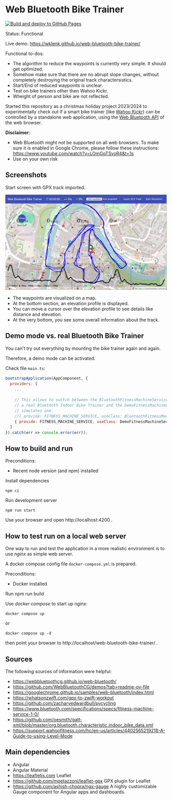 # Web Bluetooth Bike Trainer

[![Build and deploy to GitHub Pages](https://github.com/wklenk/web-bluetooth-bike-trainer/actions/workflows/deploy-to-gh-pages.yml/badge.svg)](https://github.com/wklenk/web-bluetooth-bike-trainer/actions/workflows/deploy-to-gh-pages.yml)

Status: Functional

Live demo: https://wklenk.github.io/web-bluetooth-bike-trainer/

Functional to-dos:
* The algorithm to reduce the waypoints is currently very simple. It should get optimized.
* Somehow make sure that there are no abrupt slope changes, without completely destroying the original track charactersistics.
* Start/End of reduced waypoints is unclear.
* Test on bike trainers other then Wahoo Kickr.
* Wheight of person and bike are not reflected.


Started this repository as a christmas holiday project 2023/2024 to experimentally check out if a smart bike trainer (like [Wahoo Kickr](https://www.wahoofitness.com/devices/indoor-cycling/bike-trainers/kickr-buy)) can be controlled by a standalone web application, using the [Web Bluetooth API](https://developer.mozilla.org/en-US/docs/Web/API/Web_Bluetooth_API) of the web browser.

**Disclaimer:** 
* Web Bluetooth might not be supported on all web browsers. To make sure it is enabled in Google Chrome, please follow these instructions: https://www.youtube.com/watch?v=LOmGqTSvoR4&t=1s
* Use on your own risk

## Screenshots

Start screen with GPX track imported.

![Start screen with GPX track imported](media/2024-12-26_14h20_22.png)

* The waypoints are visualized on a map.
* At the bottom section, an elevation profile is displayed.
* You can move a cursor over the elevation profile to see details like distance and elevation.
* At the very bottom, you see some overall information about the track.

## Demo mode vs. real Bluetooth Bike Trainer

You can't try out everything by mounting the bike trainer again and again.

Therefore, a demo mode can be activated.

Check file `main.ts`:

````javascript
bootstrapApplication(AppComponent, {
  providers: [
    ...

    // This allows to switch between the BluetoothFitnessMachineService which requires
    // a real Bluetooth Indoor Bike Trainer and the DemoFitnessMachineService, which just
    // simulates one.
    //{ provide: FITNESS_MACHINE_SERVICE, useClass: BluetoothFitnessMachineService },
    { provide: FITNESS_MACHINE_SERVICE, useClass: DemoFitnessMachineService },
  ]
}).catch(err => console.error(err));
````

## How to build and run

Preconditions:
* Recent node version (and npm) installed


Install dependencies

    npm ci

Run development server

    npm run start

Use your browser and open http://localhost:4200 .   

## How to test run on a local web server

One way to run and test the application in a more realistic environment is to use *nginx* as simple web server.

A docker compose config file `docker-compose.yml` is prepared.

Preconditions:

* Docker installed

Run
    npm run build

Use *docker compose* to start up nginx:

    docker compose up

or

    docker compose up -d

then point your browser to http://localhost/web-bluetooth-bike-trainer/ .
    

## Sources
The following sources of information were helpful:

* https://webbluetoothcg.github.io/web-bluetooth/
* https://github.com/WebBluetoothCG/demos?tab=readme-ov-file
* https://googlechrome.github.io/samples/web-bluetooth/index.html
* https://whatsonzwift.com/gpx-to-zwift-workout
* https://github.com/zacharyedwardbull/pycycling
* https://www.bluetooth.com/specifications/specs/fitness-machine-service-1-0/
* https://github.com/oesmith/gatt-xml/blob/master/org.bluetooth.characteristic.indoor_bike_data.xml
* https://support.wahoofitness.com/hc/en-us/articles/4402565219218-A-Guide-to-using-Level-Mode

## Main dependencies

* Angular
* Angular Material
* https://leafletjs.com Leaflet
* https://github.com/mpetazzoni/leaflet-gpx GPX plugin for Leaflet
* https://github.com/ashish-chopra/ngx-gauge A highly customizable Gauge component for Angular apps and dashboards. 
